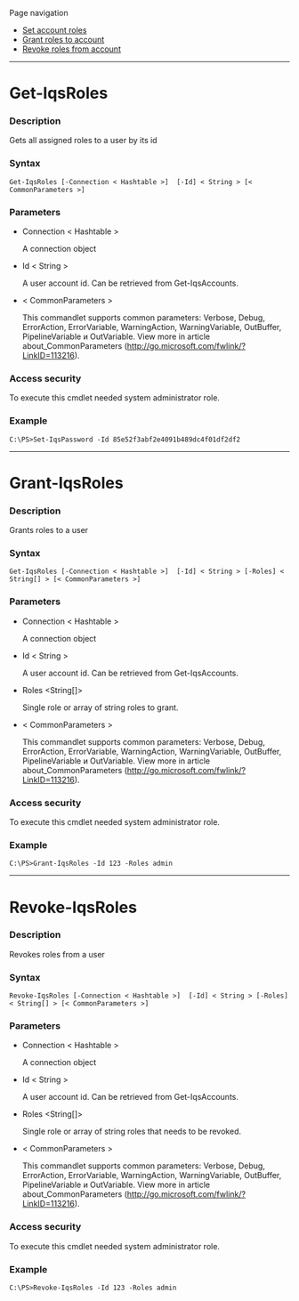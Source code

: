Page navigation

* [Set account roles](#get-roles)
* [Grant roles to account](#grant-roles)
* [Revoke roles from account](#revoke-roles)

---

# <a name="get-roles">Get-IqsRoles</a>
   
### Description

Gets all assigned roles to a user by its id
    
### Syntax

    Get-IqsRoles [-Connection < Hashtable >]  [-Id] < String > [< CommonParameters >]
    
### Parameters

- Connection < Hashtable >

    A connection object

- Id < String >
    
    A user account id. Can be retrieved from Get-IqsAccounts.
        
- < CommonParameters >

    This commandlet supports common parameters: Verbose, Debug,
    ErrorAction, ErrorVariable, WarningAction, WarningVariable,
    OutBuffer, PipelineVariable и OutVariable. View more in article 
    about_CommonParameters (http://go.microsoft.com/fwlink/?LinkID=113216). 
    
### Access security 

To execute this cmdlet needed system administrator role.

### Example
    
    C:\PS>Set-IqsPassword -Id 85e52f3abf2e4091b489dc4f01df2df2

---

# <a name="grant-roles">Grant-IqsRoles</a>
   
### Description

Grants roles to a user
    
### Syntax

    Get-IqsRoles [-Connection < Hashtable >]  [-Id] < String > [-Roles] < String[] > [< CommonParameters >]
    
### Parameters

- Connection < Hashtable >

    A connection object

- Id < String >
    
    A user account id. Can be retrieved from Get-IqsAccounts.

- Roles <String[]>

    Single role or array of string roles to grant.
        
- < CommonParameters >

    This commandlet supports common parameters: Verbose, Debug,
    ErrorAction, ErrorVariable, WarningAction, WarningVariable,
    OutBuffer, PipelineVariable и OutVariable. View more in article 
    about_CommonParameters (http://go.microsoft.com/fwlink/?LinkID=113216). 
    
### Access security 

To execute this cmdlet needed system administrator role.

### Example
    
    C:\PS>Grant-IqsRoles -Id 123 -Roles admin

---

# <a name="revoke-roles">Revoke-IqsRoles</a>
   
### Description

Revokes roles from a user
    
### Syntax

    Revoke-IqsRoles [-Connection < Hashtable >]  [-Id] < String > [-Roles] < String[] > [< CommonParameters >]
    
### Parameters

- Connection < Hashtable >

    A connection object

- Id < String >
    
    A user account id. Can be retrieved from Get-IqsAccounts.

- Roles <String[]>

    Single role or array of string roles that needs to be revoked.
        
- < CommonParameters >

    This commandlet supports common parameters: Verbose, Debug,
    ErrorAction, ErrorVariable, WarningAction, WarningVariable,
    OutBuffer, PipelineVariable и OutVariable. View more in article 
    about_CommonParameters (http://go.microsoft.com/fwlink/?LinkID=113216). 
    
### Access security 

To execute this cmdlet needed system administrator role.

### Example
    
    C:\PS>Revoke-IqsRoles -Id 123 -Roles admin